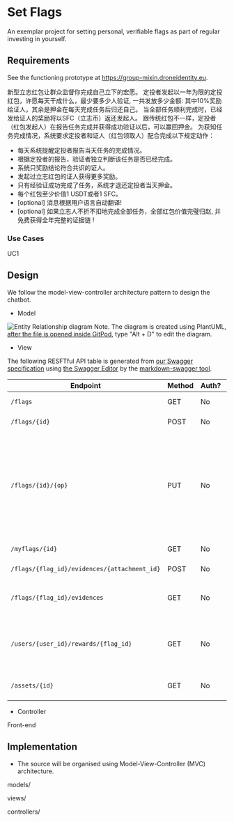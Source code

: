 # Set Flags
  
An exemplar project for setting personal, verifiable flags as part of regular investing in yourself.

## Requirements

See the functioning prototype at https://group-mixin.droneidentity.eu.

新型立志红包让群众监督你完成自己立下的宏愿。
定投者发起以一年为限的定投红包，许愿每天干成什么，最少要多少人验证, 一共发放多少金额: 其中10%奖励给证人，其余是押金在每天完成任务后归还自己。
当全部任务顺利完成时，已经发给证人的奖励将以SFC（立志币）返还发起人。
跟传统红包不一样，定投者（红包发起人）在报告任务完成并获得成功验证以后，可以赢回押金。 为获知任务完成情况，系统要求定投者和证人（红包领取人）配合完成以下规定动作：
* 每天系统提醒定投者报告当天任务的完成情况。
* 根据定投者的报告，验证者独立判断该任务是否已经完成。
* 系统只奖励结论符合共识的证人。
* 发起过立志红包的证人获得更多奖励。
* 只有经验证成功完成了任务，系统才退还定投者当天押金。
* 每个红包至少价值1 USDT或者1 SFC。
* [optional] 消息根据用户语言自动翻译!
* [optional] 如果立志人不折不扣地完成全部任务，全部红包价值完璧归赵, 并免费获得全年完整的证据链 ! 

### Use Cases

UC1

## Design

We follow the model-view-controller architecture pattern to design the chatbot.

* Model

![Entity Relationship diagram](https://github.com/set-flags/set-flags/blob/master/docs/models.png)
Note. The diagram is created using PlantUML, [after the file is opened inside GitPod](https://gitpod.io/#https://github.com/set-flags/set-flags/blob/master/docs/models.puml), type "Alt + D" to edit the diagram.

* View

The following RESFTful API table is generated from [our Swagger specification](https://github.com/set-flags/set-flags/blob/master/docs/models.yml) using [the Swagger Editor](https://editor.swagger.io) by the [markdown-swagger tool](https://github.com/rmariuzzo/markdown-swagger).
<!-- markdown-swagger -->
 Endpoint                                     | Method | Auth? | Description                                                                                          
 -------------------------------------------- | ------ | ----- | -----------------------------------------------------------------------------------------------------
 `/flags`                                     | GET    | No    | list all the flags                                                                                   
 `/flags/{id}`                                | POST   | No    | create a flag                                                                                        
 `/flags/{id}/{op}`                           | PUT    | No    | update an existing flag with operations for verification (yes, no) after uploaded the evidence (done)
 `/myflags/{id}`                              | GET    | No    | list all flags of the user                                                                           
 `/flags/{flag_id}/evidences/{attachment_id}` | POST   | No    | upload evidence                                                                                      
 `/flags/{flag_id}/evidences`                 | GET    | No    | list all the evidences since yesterday                                                               
 `/users/{user_id}/rewards/{flag_id}`         | GET    | No    | check the total rewards received by the user for the flag                                            
 `/assets/{id}`                               | GET    | No    | get the asset information                                                                            
<!-- /markdown-swagger -->

* Controller

Front-end

## Implementation

* The source will be organised using Model-View-Controller (MVC) architecture.

models/

views/

controllers/
